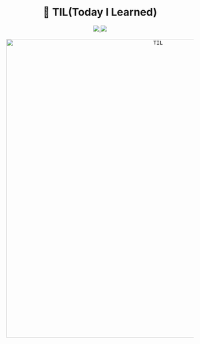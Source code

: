 

<h1 align="center">📝 TIL(Today I Learned)</h1>

<div align="center">
    <a href="https://app.netlify.com/sites/younho9-til/deploys" target="_blank"> 
        <img art="Netlify Status" src="https://api.netlify.com/api/v1/badges/1e35c998-4b16-4905-930a-b3621572c080/deploy-status"/>
    </a>
    <a href="https://hits.seeyoufarm.com">
        <img art="Hits" src="https://hits.seeyoufarm.com/api/count/incr/badge.svg?url=https%3A%2F%2Fgithub.com%2Fyounho9%2FTIL"/>
    </a>
</div>

<br>

<div align="center">
    <kbd>
        <a href="https://til.younho9.dev">
            <img width="800" alt="TIL" src="https://user-images.githubusercontent.com/48426991/108034693-39eb2e80-7079-11eb-9c45-b4b994de57a4.png">
        </a>
    </kbd>
</div>
